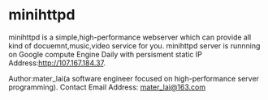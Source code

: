 # minihttpd
minihttpd is a simple,high-performance webserver which can provide all kind of docuemnt,music,video service for you. minihttpd server is runnning on Google compute Engine Daily with persisment static IP Address:http://107.167.184.37.

Author:mater_lai(a software engineer focused on high-performance server programming).
Contact Email Address: mater_lai@163.com
